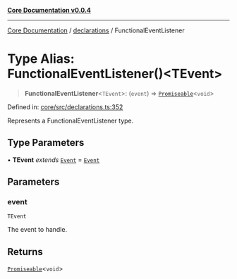 [**Core Documentation v0.0.4**](../../README.md)

***

[Core Documentation](../../modules.md) / [declarations](../README.md) / FunctionalEventListener

# Type Alias: FunctionalEventListener()\<TEvent\>

> **FunctionalEventListener**\<`TEvent`\>: (`event`) => [`Promiseable`](Promiseable.md)\<`void`\>

Defined in: [core/src/declarations.ts:352](https://github.com/stonemjs/core/blob/2adc2da4c7e3b5a9f593c198ba7e8ad639651777/src/declarations.ts#L352)

Represents a FunctionalEventListener type.

## Type Parameters

• **TEvent** *extends* [`Event`](../../events/Event/classes/Event.md) = [`Event`](../../events/Event/classes/Event.md)

## Parameters

### event

`TEvent`

The event to handle.

## Returns

[`Promiseable`](Promiseable.md)\<`void`\>
